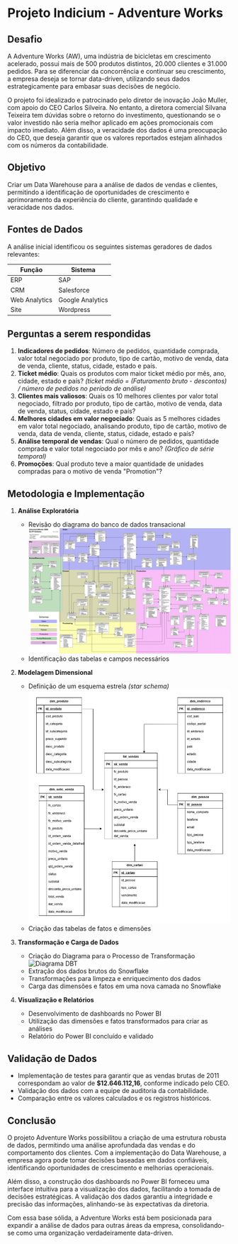 ﻿# Projeto Indicium - Adventure Works

## Desafio

A Adventure Works (AW), uma indústria de bicicletas em crescimento acelerado, possui mais de 500 produtos distintos, 20.000 clientes e 31.000 pedidos. Para se diferenciar da concorrência e continuar seu crescimento, a empresa deseja se tornar data-driven, utilizando seus dados estrategicamente para embasar suas decisões de negócio.

O projeto foi idealizado e patrocinado pelo diretor de inovação João Muller, com apoio do CEO Carlos Silveira. No entanto, a diretora comercial Silvana Teixeira tem dúvidas sobre o retorno do investimento, questionando se o valor investido não seria melhor aplicado em ações promocionais com impacto imediato. Além disso, a veracidade dos dados é uma preocupação do CEO, que deseja garantir que os valores reportados estejam alinhados com os números da contabilidade.

## Objetivo

Criar um Data Warehouse para a análise de dados de vendas e clientes, permitindo a identificação de oportunidades de crescimento e aprimoramento da experiência do cliente, garantindo qualidade e veracidade nos dados.

## Fontes de Dados

A análise inicial identificou os seguintes sistemas geradores de dados relevantes:

| Função         | Sistema         |
|---------------|----------------|
| ERP           | SAP            |
| CRM           | Salesforce     |
| Web Analytics | Google Analytics |
| Site          | Wordpress      |

## Perguntas a serem respondidas

1. **Indicadores de pedidos**: Número de pedidos, quantidade comprada, valor total negociado por produto, tipo de cartão, motivo de venda, data de venda, cliente, status, cidade, estado e país.
2. **Ticket médio**: Quais os produtos com maior ticket médio por mês, ano, cidade, estado e país? *(ticket médio = (Faturamento bruto - descontos) / número de pedidos no período de análise)*
3. **Clientes mais valiosos**: Quais os 10 melhores clientes por valor total negociado, filtrado por produto, tipo de cartão, motivo de venda, data de venda, status, cidade, estado e país?
4. **Melhores cidades em valor negociado**: Quais as 5 melhores cidades em valor total negociado, analisando produto, tipo de cartão, motivo de venda, data de venda, cliente, status, cidade, estado e país?
5. **Análise temporal de vendas**: Qual o número de pedidos, quantidade comprada e valor total negociado por mês e ano? *(Gráfico de série temporal)*
6. **Promoções**: Qual produto teve a maior quantidade de unidades compradas para o motivo de venda "Promotion"?

## Metodologia e Implementação

1. **Análise Exploratória**
   - Revisão do diagrama do banco de dados transacional
   ![alt text](imgs/AdventureWorksERD.jpeg)
   - Identificação das tabelas e campos necessários

2. **Modelagem Dimensional**
   - Definição de um esquema estrela *(star schema)*
   ![alt text](<imgs/Modelagem Dimensional.png>)
   - Criação das tabelas de fatos e dimensões

3. **Transformação e Carga de Dados**
   - Criação do Diagrama para o Processo de Transformação
   ![Diagrama DBT](https://github.com/user-attachments/assets/d7349f5a-a258-4f85-bf83-04001c3198e4)
   - Extração dos dados brutos do Snowflake
   - Transformações para limpeza e enriquecimento dos dados
   - Carga das dimensões e fatos em uma nova camada no Snowflake

5. **Visualização e Relatórios**
   - Desenvolvimento de dashboards no Power BI
   - Utilização das dimensões e fatos transformados para criar as análises
   - Relatório do Power BI concluído e validado

## Validação de Dados

- Implementação de testes para garantir que as vendas brutas de 2011 correspondam ao valor de **$12.646.112,16**, conforme indicado pelo CEO.
- Validação dos dados com a equipe de auditoria da contabilidade.
- Comparação entre os valores calculados e os registros históricos.

## Conclusão

O projeto Adventure Works possibilitou a criação de uma estrutura robusta de dados, permitindo uma análise aprofundada das vendas e do comportamento dos clientes. Com a implementação do Data Warehouse, a empresa agora pode tomar decisões baseadas em dados confiáveis, identificando oportunidades de crescimento e melhorias operacionais.

Além disso, a construção dos dashboards no Power BI forneceu uma interface intuitiva para a visualização dos dados, facilitando a tomada de decisões estratégicas. A validação dos dados garantiu a integridade e precisão das informações, alinhando-se às expectativas da diretoria.

Com essa base sólida, a Adventure Works está bem posicionada para expandir a análise de dados para outras áreas da empresa, consolidando-se como uma organização verdadeiramente data-driven.
